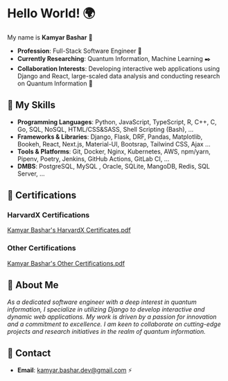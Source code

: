 # Hello World! 🌍

My name is **Kamyar Bashar** 👋

- **Profession**: Full-Stack Software Engineer 🔧
- **Currently Researching**: Quantum Information, Machine Learning ✒️
- **Collaboration Interests**: Developing interactive web applications using Django and React, large-scaled data analysis and conducting research on Quantum Information 🤝
  
## 🦾 My Skills

- **Programming Languages**: Python, JavaScript, TypeScript, R, C++, C, Go, SQL, NoSQL, HTML/CSS&SASS, Shell Scripting (Bash), ...
- **Frameworks & Libraries**: Django, Flask, DRF, Pandas, Matplotlib, Bookeh, React, Next.js, Material-UI, Bootsrap, Tailwind CSS, Ajax ...
- **Tools & Platforms**: Git, Docker, Nginx, Kubernetes, AWS, npm/yarn, Pipenv, Poetry, Jenkins, GitHub Actions, GitLab CI, ...
- **DMBS**: PostgreSQL, MySQL , Oracle, SQLite, MangoDB, Redis, SQL Server, ...

## 📜 Certifications 

### HarvardX Certifications 

[Kamyar Bashar's HarvardX Certificates.pdf](https://github.com/user-attachments/files/16071887/Kamyar.Bashar.s.HarvardX.Certificates.pdf)

### Other Certifications 

[Kamyar Bashar's Other Certifications.pdf](https://github.com/user-attachments/files/16071910/Kamyar.Bashar.s.Other.Certifications.pdf)

## 🤘 About Me

*As a dedicated software engineer with a deep interest in quantum information, I specialize in utilizing Django to develop interactive and dynamic web applications. My work is driven by a passion for innovation and a commitment to excellence. I am keen to collaborate on cutting-edge projects and research initiatives in the realm of quantum information.*

## 📧 Contact 
- **Email**: kamyar.bashar.dev@gmail.com ⚡
